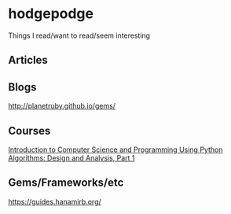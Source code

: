 # hodgepodge
Things I read/want to read/seem interesting

## Articles

## Blogs
http://planetruby.github.io/gems/

## Courses
[Introduction to Computer Science and Programming Using Python](https://courses.edx.org/courses/course-v1:MITx+6.00.1x+2T2020a/course/) <br> 
[Algorithms: Design and Analysis, Part 1](https://courses.edx.org/courses/course-v1:StanfordOnline+CSX0003+1T2020/course/)

## Gems/Frameworks/etc
https://guides.hanamirb.org/
